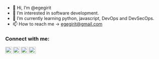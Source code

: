 - 👋 Hi, I’m @egegirit
- 👀 I’m interested in software development.
- 🌱 I’m currently learning python, javascript, DevOps and DevSecOps.
- 📫 How to reach me -> egegirit@gmail.com

### Connect with me:
[<img align="left" alt="ege | Facebook" width="22px" src="https://cdn.jsdelivr.net/npm/simple-icons@v3/icons/facebook.svg" />][facebook]
[<img align="left" alt="ege | Instagram" width="22px" src="https://cdn.jsdelivr.net/npm/simple-icons@v3/icons/instagram.svg" />][instagram]
[<img align="left" alt="ege | YouTube" width="22px" src="https://cdn.jsdelivr.net/npm/simple-icons@v3/icons/youtube.svg" />][youtube]
[<img align="left" alt="ege | LinkedIn" width="22px" src="https://cdn.jsdelivr.net/npm/simple-icons@v3/icons/linkedin.svg" />][linkedin]

[facebook]: https://www.facebook.com/ege.girit/
[youtube]: https://www.youtube.com/channel/UCXAg_x6lJLqfsZQ31R4DmDA
[instagram]: https://www.instagram.com/giritege/
[linkedin]: https://www.linkedin.com/in/ege-girit/

<!---
egegirit/egegirit is a ✨ special ✨ repository because its `README.md` (this file) appears on your GitHub profile.
You can click the Preview link to take a look at your changes.
--->
